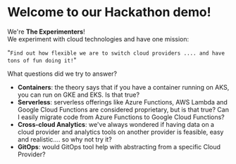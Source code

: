 # Welcome to our Hackathon demo! 

We're **The Experimenters**! <br/>
We experiment with cloud technologies and have one mission:

"`Find out how flexible we are to switch cloud providers .... and have tons of fun doing it!`" 

What questions did we try to answer? 

 * **Containers**: the theory says that if you have a container running on AKS, you can run on GKE and EKS. Is that true? 
 * **Serverless**: serverless offerings like Azure Functions, AWS Lambda and Google Cloud Functions are considered proprietary, but is that true? Can I easily migrate code from Azure Functions to Google Cloud Functions? 
 * **Cross-cloud Analytics**: we've always wondered if having data on a cloud provider and analytics tools on another provider is feasible, easy and realistic.... so why not try it?
 * **GitOps**: would GitOps tool help with abstracting from a specific Cloud Provider?
